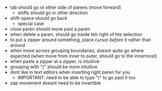 - tab should go ot other side of parens  (move forward)
  - shifts should go in other direction
- shift-space should go back 
  - special case
- close paren should move past a paren
- when delete a paren, should go inside teh right of hte selection 
- to put a zipper around something, place cursor _before_ it rather than around 
- when move across grouping boundaries, doesnt quite go where expected (when move from inner to outer, should go to the innermost)
- when paste a zipper at a zipper,  is intuitive 
- grouping with "(" should be more intuitive
- dont like in text editors when inserting right paren for you
  - IMPORTANT: need to be able to type ")" to go past it too
- zap movement doesnt need to be invertible
